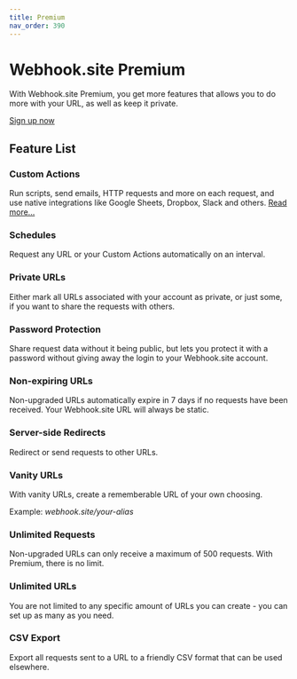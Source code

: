 ```yaml
---
title: Premium
nav_order: 390
---
```


# Webhook.site Premium

With Webhook.site Premium, you get more features that allows you to do more with your URL, as well as keep it private.

[Sign up now](https://webhook.site/register)

## Feature List

### Custom Actions
Run scripts, send emails, HTTP requests and more on each request, and use native integrations like Google Sheets, Dropbox, Slack and others. [Read more...](/custom-actions.html)

### Schedules
Request any URL or your Custom Actions automatically on an interval.

### Private URLs 
Either mark all URLs associated with your account as private, or just some, if you want to share the requests with others.

### Password Protection 
Share request data without it being public, but lets you protect it with a password without giving away the login to your Webhook.site account.

### Non-expiring URLs 
Non-upgraded URLs automatically expire in 7 days if no requests have been received. Your Webhook.site URL will always be static.

### Server-side Redirects 
Redirect or send requests to other URLs.

### Vanity URLs 
With vanity URLs, create a rememberable URL of your own choosing.

Example: *webhook.site/your-alias*

### Unlimited Requests 
Non-upgraded URLs can only receive a maximum of 500 requests. With Premium, there is no limit.

### Unlimited URLs 
You are not limited to any specific amount of URLs you can create - you can set up as many as you need.

### CSV Export
Export all requests sent to a URL to a friendly CSV format that can be used elsewhere.